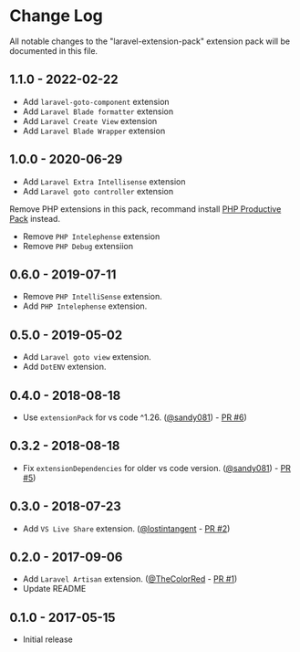 # Change Log

All notable changes to the "laravel-extension-pack" extension pack will be documented in this file.

## 1.1.0 - 2022-02-22

- Add `laravel-goto-component` extension
- Add `Laravel Blade formatter` extension
- Add `Laravel Create View` extension
- Add `Laravel Blade Wrapper` extension

## 1.0.0 - 2020-06-29

- Add `Laravel Extra Intellisense` extension
- Add `Laravel goto controller` extension

Remove PHP extensions in this pack, recommand install  [PHP Productive Pack](https://marketplace.visualstudio.com/items?itemName=onecentlin.php-productive-pack) instead.
- Remove `PHP Intelephense` extension
- Remove `PHP Debug` extensiion

## 0.6.0 - 2019-07-11

- Remove `PHP IntelliSense` extension.
- Add `PHP Intelephense` extension.

## 0.5.0 - 2019-05-02

- Add `Laravel goto view` extension.
- Add `DotENV` extension.

## 0.4.0 - 2018-08-18

- Use `extensionPack` for vs code ^1.26. ([@sandy081](https://github.com/sandy081)) - [PR #6](https://github.com/onecentlin/laravel-extension-pack-vscode/pull/6))

## 0.3.2 - 2018-08-18

- Fix `extensionDependencies` for older vs code version. ([@sandy081](https://github.com/sandy081)) - [PR #5](https://github.com/onecentlin/laravel-extension-pack-vscode/pull/5))

## 0.3.0 - 2018-07-23

- Add `VS Live Share` extension. ([@lostintangent](https://github.com/lostintangent) - [PR #2](https://github.com/onecentlin/laravel-extension-pack-vscode/pull/2))

## 0.2.0 - 2017-09-06

- Add `Laravel Artisan` extension. ([@TheColorRed](https://github.com/TheColorRed) - [PR #1](https://github.com/onecentlin/laravel-extension-pack-vscode/pull/1))
- Update README

## 0.1.0 - 2017-05-15
- Initial release
